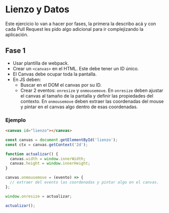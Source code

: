 # Lienzo y Datos

Este ejercicio lo van a hacer por fases, la primera la describo acá y con cada Pull Request les pido algo adicional para ir complejizando la aplicación.

## Fase 1

- Usar plantilla de webpack.
- Crear un `<canvas>` en el HTML. Este debe tener un ID único.
- El Canvas debe ocupar toda la pantalla.
- En JS deben:
  - Buscar en el DOM el canvas por su ID.
  - Crear 2 eventos: `onresize` y `onmousemove`. En `onresize` deben ajustar el canvas al tamaño de la pantalla y definir las propiedades del contexto. En `onmousemove` deben extraer las coordenadas del mouse y pintar en el canvas algo dentro de esas coordenadas.

### Ejemplo

```html
<canvas id="lienzo"></canvas>
```

```js
const canvas = document.getElementById('lienzo');
const ctx = canvas.getContext('2d');

function actualizar() {
  canvas.width = window.innerWidth;
  canvas.height = window.innerHeight;
}

canvas.onmousemove = (evento) => {
  // extraer del evento las coordenadas y pintar algo en el canvas.
};

window.onresize = actualizar;

actualizar();
```

